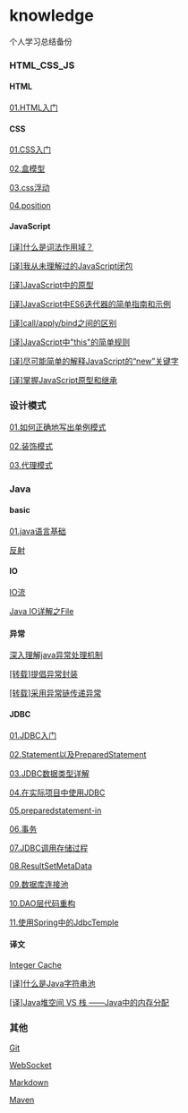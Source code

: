 # knowledge
 个人学习总结备份

### HTML_CSS_JS

#### HTML

[01.HTML入门](https://github.com/flwcy/knowledge/blob/master/front-end/HTML_Start.md)

#### CSS

[01.CSS入门](https://github.com/flwcy/knowledge/blob/master/front-end/CSS/01_CSS_Start.md)

[02.盒模型](https://github.com/flwcy/knowledge/blob/master/front-end/CSS/02_css_box_model.md)

[03.css浮动](https://github.com/flwcy/knowledge/blob/master/front-end/CSS/03_css_float.md)

[04.position](https://github.com/flwcy/knowledge/blob/master/front-end/CSS/04_css_position.md)

#### JavaScript

[[译]什么是词法作用域？](https://github.com/flwcy/knowledge/blob/master/front-end/JavaScript/stackoverflow_what_is_lexical_scope.md)

[[译]我从未理解过的JavaScript闭包](https://github.com/flwcy/knowledge/blob/master/front-end/JavaScript/i-never-understood-javascript-closures.md)

[[译]JavaScript中的原型](https://github.com/flwcy/knowledge/blob/master/front-end/JavaScript/prototypes_in_javascript.md)

[[译]JavaScript中ES6迭代器的简单指南和示例](https://github.com/flwcy/knowledge/blob/master/front-end/JavaScript/a_simple_guide_to_es6_iterators_in_javascript_with_examples.md)

[[译]call/apply/bind之间的区别](https://github.com/flwcy/knowledge/blob/master/front-end/JavaScript/the_differences_between_call_apply_bind.md)

[[译]JavaScript中"this"的简单规则](https://github.com/flwcy/knowledge/blob/master/front-end/JavaScript/the_simple_rules_to_this_in_javascript.md)

[[译]尽可能简单的解释JavaScript的“new”关键字](https://github.com/flwcy/knowledge/blob/master/front-end/JavaScript/javascripts_new_keword_explained_as_simply_aspossible.md)

[[译]掌握JavaScript原型和继承](https://github.com/flwcy/knowledge/blob/master/front-end/JavaScript/master_javascript_prototypes_inheritance.md)

### 设计模式

[01.如何正确地写出单例模式](https://github.com/flwcy/knowledge/blob/master/design_pattern/Singleton_pattern.md)

[02.装饰模式](https://github.com/flwcy/knowledge/blob/master/design_pattern/decorator_pattern.md)

[03.代理模式](https://github.com/flwcy/knowledge/blob/master/design_pattern/proxy_pattern.md)

### Java

#### basic

[01.java语言基础](https://github.com/flwcy/knowledge/blob/master/JavaSe/basic/01_java_language_basic.md)

[反射](https://github.com/flwcy/knowledge/blob/master/JavaSe/basic/java_reflection.md)

#### IO

[IO流](https://github.com/flwcy/knowledge/blob/master/JavaSe/IO/IO.md)

[Java IO详解之File](https://github.com/flwcy/knowledge/blob/master/JavaSe/IO/File.md)

#### 异常

[深入理解java异常处理机制](https://github.com/flwcy/knowledge/blob/master/JavaSe/exception/Exception_handling.md)

[[转载]提倡异常封装](https://github.com/flwcy/knowledge/blob/master/JavaSe/exception/Encapsulation_Exception.md)

[[转载]采用异常链传递异常](https://github.com/flwcy/knowledge/blob/master/JavaSe/exception/Exception_chain.md)

#### JDBC

[01.JDBC入门](https://github.com/flwcy/knowledge/blob/master/JavaSe/JDBC/01_start_jdbc.md)

[02.Statement以及PreparedStatement](https://github.com/flwcy/knowledge/blob/master/JavaSe/JDBC/02_StatementAndPreparedStatement.md)

[03.JDBC数据类型详解](https://github.com/flwcy/knowledge/blob/master/JavaSe/JDBC/03_JDBC_data_type_details.md)

[04.在实际项目中使用JDBC](https://github.com/flwcy/knowledge/blob/master/JavaSe/JDBC/04_actually_using_JDBC.md)

[05.preparedstatement-in](https://github.com/flwcy/knowledge/blob/master/JavaSe/JDBC/05_preparedstatement-in.md)

[06.事务](https://github.com/flwcy/knowledge/blob/master/JavaSe/JDBC/06_transaction_start.md)

[07.JDBC调用存储过程](https://github.com/flwcy/knowledge/blob/master/JavaSe/JDBC/07_stored_procedure.md)

[08.ResultSetMetaData](https://github.com/flwcy/knowledge/blob/master/JavaSe/JDBC/08_ResultSetMetaData.md)

[09.数据库连接池](https://github.com/flwcy/knowledge/blob/master/JavaSe/JDBC/09_connection_pool.md)

[10.DAO层代码重构](https://github.com/flwcy/knowledge/blob/master/JavaSe/JDBC/10_dao_refactor.md)

[11.使用Spring中的JdbcTemple](https://github.com/flwcy/knowledge/blob/master/JavaSe/JDBC/11_spring_jdbc.md)

#### 译文

[Integer Cache](https://github.com/flwcy/knowledge/blob/master/JavaSe/basic/java_integer%20_cache.md)

[[译]什么是Java字符串池](https://github.com/flwcy/knowledge/blob/master/JavaSe/basic/what_is_java_string_pool.md)

[[译]Java堆空间 VS 栈 ——Java中的内存分配](https://github.com/flwcy/knowledge/blob/master/JavaSe/basic/java_heap_space_vs_stack_memory.md)

### 其他

[Git](https://github.com/flwcy/knowledge/blob/master/study/Git.md)

[WebSocket](https://github.com/flwcy/knowledge/blob/master/study/WebSocket.md)

[Markdown](https://github.com/flwcy/knowledge/blob/master/study/markdown_syntax.md)

[Maven](https://github.com/flwcy/knowledge/blob/master/study/maven_basic.md)